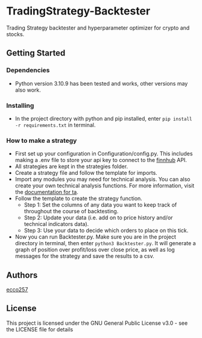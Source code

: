 # TradingStrategy-Backtester

Trading Strategy backtester and hyperparameter optimizer for crypto and stocks. 

## Getting Started

### Dependencies

* Python version 3.10.9 has been tested and works, other versions may also work.

### Installing

* In the project directory with python and pip installed, enter `pip install -r requirements.txt` in terminal.

### How to make a strategy

* First set up your configuration in Configuration/config.py. This includes making a .env file to store your api key to connect to the [finnhub](https://finnhub.io) API.
* All strategies are kept in the strategies folder.
* Create a strategy file and follow the template for imports.
* Import any modules you may need for technical analysis. You can also create your own technical analysis functions. For more information, visit the [documentation for ta](https://technical-analysis-library-in-python.readthedocs.io/en/latest/index.html).
* Follow the template to create the strategy function.
  * Step 1: Set the columns of any data you want to keep track of throughout the course of backtesting.
  * Step 2: Update your data (i.e. add on to price history and/or technical indicators data).
  * Step 3: Use your data to decide which orders to place on this tick.
* Now you can run Backtester.py. Make sure you are in the project directory in terminal, then enter `python3 Backtester.py`. It will generate a graph of position over profit/loss over close price, as well as log messages for the strategy and save the results to a csv. 

## Authors

[ecco257](https://github.com/ecco257)

## License

This project is licensed under the GNU General Public License v3.0 - see the LICENSE file for details
